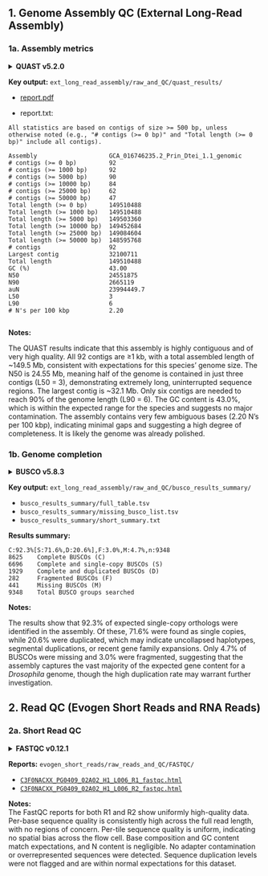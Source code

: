 ## 1. Genome Assembly QC (External Long-Read Assembly)
### 1a. Assembly metrics
<details>
<summary><strong>QUAST v5.2.0</strong></summary>

```bash
quast.py ext_long_read_assembly/raw_and_QC/GCA_016746235.2_Prin_Dtei_1.1_genomic.fna \
  -o ext_long_read_assembly/raw_and_QC/quast_results/ -t 2
```
</details>

**Key output:** `ext_long_read_assembly/raw_and_QC/quast_results/`  
- [report.pdf](https://github.com/tinamelie/evogen-drosophila-genomes/blob/main/reports/Dtei/quast-report.pdf) 

- report.txt:
```
All statistics are based on contigs of size >= 500 bp, unless otherwise noted (e.g., "# contigs (>= 0 bp)" and "Total length (>= 0 bp)" include all contigs).

Assembly                    GCA_016746235.2_Prin_Dtei_1.1_genomic
# contigs (>= 0 bp)         92                                   
# contigs (>= 1000 bp)      92                                   
# contigs (>= 5000 bp)      90                                   
# contigs (>= 10000 bp)     84                                   
# contigs (>= 25000 bp)     62                                   
# contigs (>= 50000 bp)     47                                   
Total length (>= 0 bp)      149510488                            
Total length (>= 1000 bp)   149510488                            
Total length (>= 5000 bp)   149503360                            
Total length (>= 10000 bp)  149452684                            
Total length (>= 25000 bp)  149084604                            
Total length (>= 50000 bp)  148595768                            
# contigs                   92                                   
Largest contig              32100711                             
Total length                149510488                            
GC (%)                      43.00                                
N50                         24551875                             
N90                         2665119                              
auN                         23994449.7                           
L50                         3                                    
L90                         6                                    
# N's per 100 kbp           2.20                                 
                   
```
**Notes:**  

The QUAST results indicate that this assembly is highly contiguous and of very high quality. All 92 contigs are ≥1 kb, with a total assembled length of ~149.5 Mb, consistent with expectations for this species’ genome size. The N50 is 24.55 Mb, meaning half of the genome is contained in just three contigs (L50 = 3), demonstrating extremely long, uninterrupted sequence regions. The largest contig is ~32.1 Mb. Only six contigs are needed to reach 90% of the genome length (L90 = 6). The GC content is 43.0%, which is within the expected range for the species and suggests no major contamination. The assembly contains very few ambiguous bases (2.20 N’s per 100 kbp), indicating minimal gaps and suggesting a high degree of completeness. It is likely the genome was already polished.

### 1b. Genome completion

<details>
<summary><strong>BUSCO v5.8.3</strong></summary>

```bash
busco -i ext_long_read_assembly/raw_and_QC/GCA_016746235.2_Prin_Dtei_1.1_genomic.fna \
  -l drosophila_odb12 -m genome -o Dtei_BUSCO
```
</details>

**Key output:** `ext_long_read_assembly/raw_and_QC/busco_results_summary/`  
- `busco_results_summary/full_table.tsv`  
- `busco_results_summary/missing_busco_list.tsv`  
- `busco_results_summary/short_summary.txt`

**Results summary:**

```
C:92.3%[S:71.6%,D:20.6%],F:3.0%,M:4.7%,n:9348
8625    Complete BUSCOs (C)
6696    Complete and single-copy BUSCOs (S)
1929    Complete and duplicated BUSCOs (D)
282     Fragmented BUSCOs (F)
441     Missing BUSCOs (M)
9348    Total BUSCO groups searched
```
**Notes:**  

The results show that 92.3% of expected single-copy orthologs were identified in the assembly. Of these, 71.6% were found as single copies, while 20.6% were duplicated, which may indicate uncollapsed haplotypes, segmental duplications, or recent gene family expansions. Only 4.7% of BUSCOs were missing and 3.0% were fragmented, suggesting that the assembly captures the vast majority of the expected gene content for a _Drosophila_ genome, though the high duplication rate may warrant further investigation.


## 2. Read QC (Evogen Short Reads and RNA Reads)

### 2a. Short Read QC  

<details>
<summary><strong>FASTQC v0.12.1</strong></summary>

```bash
# Genomic short reads
fastqc -o evogen_short_reads/raw_reads_and_QC/FASTQC \
  evogen_short_reads/raw_reads_and_QC/*.fastq.gz
```
</details>

**Reports:** `evogen_short_reads/raw_reads_and_QC/FASTQC/`  
- [`C3F0NACXX_PG0409_02A02_H1_L006_R1_fastqc.html`](https://tinamelie.github.io/evogen-drosophila-genomes/reports/Dtei/C3F0NACXX_PG0409_01A01_H1_L005_R1_fastqc.html)  
- [`C3F0NACXX_PG0409_02A02_H1_L006_R2_fastqc.html`](https://tinamelie.github.io/evogen-drosophila-genomes/reports/Dtei/C3F0NACXX_PG0409_02A02_H1_L006_R2_fastqc.html)

**Notes:**  
The FastQC reports for both R1 and R2 show uniformly high-quality data. Per-base sequence quality is consistently high across the full read length, with no regions of concern. Per-tile sequence quality is uniform, indicating no spatial bias across the flow cell. Base composition and GC content match expectations, and N content is negligible. No adapter contamination or overrepresented sequences were detected. Sequence duplication levels were not flagged and are within normal expectations for this dataset. 



